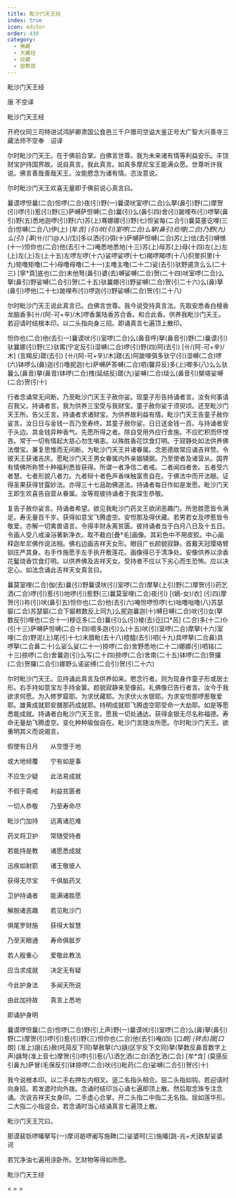 ```yaml
---
title: 毗沙门天王经
index: true
icon: editor
order: 438
category:
  - 佛藏
  - 大藏经
  - 经藏
  - 密教部
---
```


  毗沙门天王经  

唐 不空译  

毗沙门天王经  

开府仪同三司特进试鸿胪卿肃国公食邑三千户赠司空谥大鉴正号大广智大兴善寺三藏法师不空奉　诏译  

尔时毗沙门天王。在于佛前合掌。白佛言世尊。我为未来诸有情等利益安乐。丰饶财宝护持国界故。说自真言。我此真言。如真多摩尼宝王能满众愿。世尊听许我说。佛言善哉善哉天王。汝能愍念为诸有情。恣汝意说。  

尔时毗沙门天王欢喜无量即于佛前说心真言曰。  

曩谟啰怛曩(二合)怛啰(二合)夜(引)野(一)曩谟吠室啰(二合)么拏(鼻引)野(二)摩贺(引)啰(引)惹(引)野(三)萨嚩萨怛嚩(二合)曩(引)么(鼻引四)舍(引)跛哩布(引)啰拏(鼻引)野(五)悉地迦啰(引)野(六)苏(上)骞娜娜(引)野(七)怛娑每(二合引)曩莫塞讫哩(三合)怛嚩(二合八)伊(上) [牟*含] (引)吠(引)室啰(二合)么拏(鼻引)纥哩(二合)乃野(九)么(引) [革*(卄/(ㄇ@人)/戊)]多以洒(引)弭(十)萨嚩萨怛嚩(二合)苏(上)佉(去引)嚩憾(十一)怛你也(二合)他(去引十二)唵悉地悉地(十三)苏(上)母苏(上)母(十四)左(上)左(上)左(上)左(上十五)左啰左啰(十六)娑啰娑啰(十七)羯啰羯啰(十八)抧里抧里(十九)矩噜矩噜(二十)母噜母噜(二十一)主噜主噜(二十二)娑(去引)驮野遏贪么么(二十三) [寧*頁]底也(二合)末他弩(鼻引)婆(去)嚩娑嚩(二合)贺(二十四)吠室啰(二合)么拏(鼻引)野娑嚩(二合引)贺(二十五)驮曩娜(引)野娑嚩(二合)贺(引二十六)么(鼻)拏(鼻引)啰他(二十七)跛哩布(引)啰迦(引)野娑嚩(二合)贺(引二十八)  

尔时毗沙门天王说此真言已。白佛言世尊。我今说受持真言法。先取安悉香白檀香龙脑香多[卄/(阿-可+辛)/木]啰香薰陆香苏合香。和合此香。供养我毗沙门天王。若迎请时结根本印。以二头指向身三招。即诵真言七遍顶上散印。  

怛你也(二合)他(去引一)曩谟吠(引)室啰(二合)么(鼻音呼)拏(鼻音引)野(二)曩谟(引)驮曩娜(引)野(三)驮寗(宁定反引)湿嚩(二合)啰(引)野(四)阿(去引) [卄/(阿-可+辛)/木] (言羯反)蹉(去引) [卄/(阿-可+辛)/木]蹉(五)阿跛哩弭多驮宁(引)湿嚩(二合)啰(六)钵啰么(鼻)迦(引)噜抳迦(七)萨嚩萨答嚩(二合)呬(馨异反)多(上)唧多(八)么么驮曩么(鼻音)拏(鼻音)钵啰(二合)拽(延结反)蹉(九)娑嚩(二合)琰么(鼻音引)檗嗟娑嚩(二合)贺(引十)  

行者念诵常无间断。乃至毗沙门天王子赦你娑。现童子形告持诵者言。汝有何事请召我父。持诵者言。我为供养三宝受与我财宝。童子赦你娑于须臾顷。还至毗沙门天王所。告父王言。持诵者求诸财宝。为供养故利益有情。毗沙门天王告童子赦你娑言。汝日日与金钱一百乃至寿终。其童子赦你娑。日日送金钱一百。与持诵者安于头边。其金钱异种香气。先愿所得之者。除自受用外应行舍施。不应贮积而怀悭吝。常于一切有情起大慈心勿生嗔恚。以殊胜香花饮食灯明。于寂静处如法供养佛法僧宝。兼复思惟而无间断。为毗沙门天王并诸眷属。念恩德故常应诵吉祥赞。令彼天王获诸吉庆。愿毗沙门天王男女眷属内外亲姻辅弼。乃至使者及诸营从。国界有情佛所称赞十种福利悉皆获得。所谓一者净信二者戒。二者闻四者舍。五者受六者慧。七者形貌八者力。九者辩十者色声香味触富贵自在。于佛法中而开法眼。证得圣果获得甘露妙法。亦得三十七品助佛道法。持诵者每日作如是发愿。毗沙门天王即生欢喜告自营从眷属。汝等观彼持诵者于我深生恭敬。  

复告子赦你娑言。持诵者希望。欲见我毗沙门药叉王欲闭恶趣门。所思胜愿皆令满足。寿无量百千岁。获得如意宝飞腾虚空。安怛那及得伏藏。若男若女及啰惹皆令敬爱。亦解一切禽兽语言。令得丰财永离贫匮。彼持诵者当于白月八日及十五日。令画人受八戒澡浴著新净衣。取不截白[疊*毛]画像。其彩色中不用皮胶。中心画释迦牟尼佛作说法相。佛右边画吉祥天女形。眼目广长颜貌寂静。首戴天冠璎珞臂钏庄严其身。右手作施愿手左手执开敷莲花。画像得已于清净处。安像供养以涂香花鬘烧香饮食灯明。以供养佛及吉祥天女。受持者不应以下劣心而生恐怖。应以决定心。如法念诵此吉祥天女真言曰。  

曩莫室哩(二合)伽(去)曩(引)野曩谟吠(引)室啰(二合)摩拏(上引)野(二)摩贺(引)药乞洒(二合)啰(引)惹(引)地啰(引)惹野(三)曩莫室哩(二合)夜(引) [(嫡-女)/衣] (引四)摩贺(引)祢(引)吠(鼻引五)怛你也(二合)他(去引六)唵怛啰怛啰(七)咄噜咄噜(八)苏瑟貙(二合)苏瑟貙(二合下貙敕数反上同九)么抳迦曩迦(十)嚩日嚩(二合)吠(引)女(拏数反引)哩也(二合十一)穆讫多(二合)曩(引)么(引)棱(去)讫[口*呂] (二合)多(十二)仆(引十三)萨嚩萨怛嚩(二合十四)呬多迦(引)么(十五)吠(引)室啰(二合)摩拏(十六)室哩(二合)野泥(上)尾(引十七)末腊毗(去十八)曀醯(去引)呬(十九)具啰拏(二合鼻)具啰拏(二合鼻二十)么娑么娑(二十一)捺啰(二合)舍野悉地(二十二)娜娜(引)呬铭(二十三)捺啰(二合)舍曩迦(引)么写(二十四)捺啰(二合)舍南(二十五)钵啰(二合)贺攞(二合)贺攞(二合引)娜野么诺娑缚(二合引)贺(引二十六)  

尔时毗沙门天王。见持诵此真言及供养如来。愍念行者。则为现身作童子形或居士形。右手持如意宝左手持金箧。颜貌寂静来至像前。礼佛像已告行者言。汝今于我欲求何愿。为入修罗窟耶。为求伏藏耶。为求伏火水银耶。为求安怛那啰惹敬爱耶。雄黄成就耶安膳那药成就耶。持明成就耶飞腾虚空耶受命一大劫耶。如是等愿悉能成就。持诵者白毗沙门天王言。愿我一切处通达。获得金银无尽名称福德。寿命无量劫飞腾虚空。变化种种瑜伽自在。毗沙门言随汝所愿。尔时毗沙门天王。欲重明其义而说偈言。  

假使有日月　　从空堕于地  

或大地倾覆　　宁有如是事  

不应生少疑　　此法易成就  

不假于斋戒　　利益贫匮者  

一切人恭敬　　乃至寿命尽  

毗沙门加持　　远离诸厄难  

药叉将卫护　　常随受持者  

若能持是教　　诸愿悉成就  

迅疾如射箭　　诸王敬彼人  

获得无尽宝　　千俱胝药叉  

卫护持诵者　　能满诸胜愿  

解脱诸恶趣　　若见毗沙门  

俱尾罗财施　　获得大智慧  

乃至天眼通　　寿命俱胝岁  

若人殷重心　　爱敬此教法  

应当求成就　　决定无有疑  

今此护身法　　多闻天所说  

由此加持故　　真言上悉地  

即诵护身明  

曩谟啰怛曩(二合)怛啰(二合)野(引上声)野(一)曩谟吠(引)室啰(二合)么(鼻)拏(鼻引)野(二)摩贺(引)啰(引)惹(引)野(三)怛你也(二合)他(去引)唵(四) [口*朗] (转舌)誐[口*朗] (准上)誐(五)赦(吒简反下同)拏赦拏(六)龋(区宇反下文同)拏(拏数反鼻音数字上声)龋弩(准上音七)摩贺(引)啰(引)惹(八)洒乞洒(二合)洒乞洒(二合) [牟*含] (莫感反引鼻九)萨冒(毛保反引)钵捺啰(二合)吠(引)毗药(二合)娑嚩(二合引)贺(引十)  

我今说根本印。以二手右押左内相叉。竖二名指头相合。屈二头指如钩。若迎请时向身招。若发遣时向外拨。念诵时结印当心诵七遍即顶上散。然后取念珠专注念诵。次说吉祥天女身印。二手虚心合掌。开二头指二中指二无名指。屈如莲华形。二大指二小指竖合。若念诵时当心结诵真言七遍顶上散。  

毗沙门天王咒曰。  

那谟裴铄啰皤拏写(一)摩诃曷啰阇写施鞞(二)娑婆呵(三)施皤[跳-兆+犬]跌犁娑婆诃  

若咒净油七遍用涂卧所。乞财物等得如所愿。  

毗沙门天王经  

< =  >  
